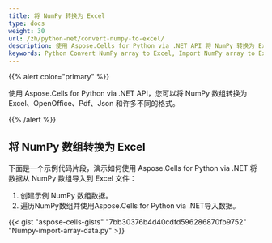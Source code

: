 ```yaml
---
title: 将 NumPy 转换为 Excel
type: docs
weight: 30
url: /zh/python-net/convert-numpy-to-excel/
description: 使用 Aspose.Cells for Python via .NET API 将 NumPy 转换为 Excel。
keywords: Python Convert NumPy array to Excel, Import NumPy array to Excel in Python via NET, Python Convert NumPy array to xlsx, Load for import NumPy array to Excel.
---
```

{{% alert color="primary" %}}

使用 Aspose.Cells for Python via .NET API，您可以将 NumPy 数组转换为 Excel、OpenOffice、Pdf、Json 和许多不同的格式。


{{% /alert %}}

##  **将 NumPy 数组转换为 Excel**
下面是一个示例代码片段，演示如何使用 Aspose.Cells for Python via .NET 将数据从 NumPy 数组导入到 Excel 文件：
1. 创建示例 NumPy 数组数据。
1. 遍历NumPy数组并使用Aspose.Cells for Python via .NET导入数据。


{{< gist "aspose-cells-gists" "7bb30376b4d40cdfd596286870fb9752" "Numpy-import-array-data.py" >}}